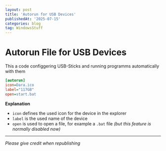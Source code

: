 ```yaml
---
layout: post
title: 'Autorun for USB Devices'
publishedAt: '2025-07-15'
categories: blog
tag: WindowsStuff
---
```


# Autorun File for USB Devices

This a code configgering USB-Sticks and running programms automatically with them

```ini
[autorun]
icon=Dara.ico
label="117GB"
open=start.bat
```

**Explanation**
- `icon` defines the used icon for the device in the explorer
- `label` is the used name of the device
- `open` is used to open a file, for example a `.bat` file *(but this feature is normally disabled now)*

---

*Please give credit when republishing*
